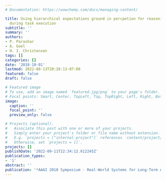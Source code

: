 ```yaml
---
# Documentation: https://wowchemy.com/docs/managing-content/

title: Using hierarchical expectations ground in percpetion for reasonign about failures
  during task execution
subtitle: ''
summary: ''
authors:
- P. Parashar
- A. Goel
- H. I. Christensen
tags: []
categories: []
date: '2018-10-01'
lastmod: 2022-08-13T20:28:13-07:00
featured: false
draft: false

# Featured image
# To use, add an image named `featured.jpg/png` to your page's folder.
# Focal points: Smart, Center, TopLeft, Top, TopRight, Left, Right, BottomLeft, Bottom, BottomRight.
image:
  caption: ''
  focal_point: ''
  preview_only: false

# Projects (optional).
#   Associate this post with one or more of your projects.
#   Simply enter your project's folder or file name without extension.
#   E.g. `projects = ["internal-project"]` references `content/project/deep-learning/index.md`.
#   Otherwise, set `projects = []`.
projects: []
publishDate: '2022-09-11T22:34:12.612245Z'
publication_types:
- '1'
abstract: ''
publication: '*AAAI 2018 Symposium - Real-World Systems for Long-Term Autonomy*'
---
```

